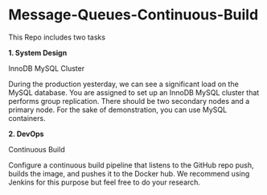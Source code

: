# Message-Queues-Continuous-Build

This Repo includes two tasks 

<b> 1. System Design </b>

InnoDB MySQL Cluster

During the production yesterday, we can see a significant load on the MySQL database. You are assigned to set up an InnoDB MySQL cluster that performs group replication. There should be two secondary nodes and a primary node. For the sake of demonstration, you can use MySQL containers.

<b> 2. DevOps </b>

Continuous Build

Configure a continuous build pipeline that listens to the GitHub repo push, builds the image, and pushes it to the Docker hub. We recommend using Jenkins for this purpose but feel free to do your research.
